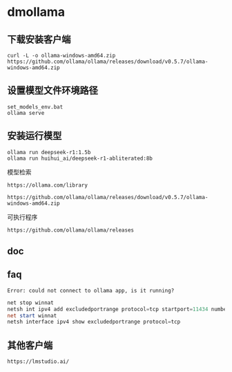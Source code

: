 # dmollama

## 下载安装客户端
```
curl -L -o ollama-windows-amd64.zip https://github.com/ollama/ollama/releases/download/v0.5.7/ollama-windows-amd64.zip
```

## 设置模型文件环境路径
```
set_models_env.bat
ollama serve
```

## 安装运行模型
```
ollama run deepseek-r1:1.5b
ollama run huihui_ai/deepseek-r1-abliterated:8b
```

模型检索
```
https://ollama.com/library

https://github.com/ollama/ollama/releases/download/v0.5.7/ollama-windows-amd64.zip
```

可执行程序
```
https://github.com/ollama/ollama/releases
```
## doc

## faq
```
Error: could not connect to ollama app, is it running?
``` 

```powershell
net stop winnat
netsh int ipv4 add excludedportrange protocol=tcp startport=11434 numberofports=1
net start winnat
netsh interface ipv4 show excludedportrange protocol=tcp
```
## 其他客户端
```
https://lmstudio.ai/
```
